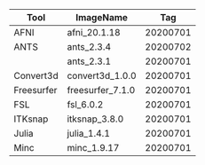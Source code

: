 | Tool      | ImageName        | Tag       |
|-----------|------------------|-----------|
| AFNI      | afni_20.1.18     | 20200701  |
| ANTS      | ants_2.3.4       | 20200702  |
|           | ants_2.3.1       | 20200701  |
| Convert3d | convert3d_1.0.0  | 20200701  |
| Freesurfer| freesurfer_7.1.0 | 20200701  |
| FSL       | fsl_6.0.2        | 20200701  |
| ITKsnap   | itksnap_3.8.0    | 20200701  |
| Julia     | julia_1.4.1      | 20200701  |
| Minc      | minc_1.9.17      | 20200701  |